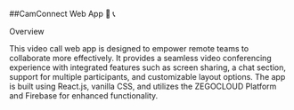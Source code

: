##CamConnect Web App 🎥 📞

Overview

This video call web app is designed to empower remote teams to collaborate more effectively. It provides a seamless video conferencing experience with integrated features such as screen sharing, a chat section, support for multiple participants, and customizable layout options. The app is built using React.js, vanilla CSS, and utilizes the ZEGOCLOUD Platform and Firebase for enhanced functionality.

